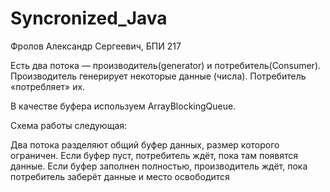# Syncronized_Java

Фролов Александр Сергеевич, БПИ 217

Есть два потока — производитель(generator) и потребитель(Consumer). Производитель генерирует некоторые данные (числа). Потребитель «потребляет» их.  

В качестве буфера используем ArrayBlockingQueue.

Схема работы следующая:

Два потока разделяют общий буфер данных, размер которого ограничен. Если буфер пуст, потребитель ждёт, пока там появятся данные. Если буфер заполнен полностью, производитель ждёт, пока потребитель заберёт данные и место освободится
